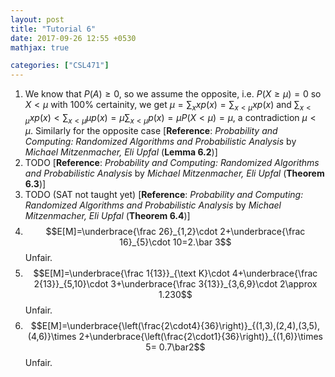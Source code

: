 ```yaml
---
layout: post
title: "Tutorial 6"
date: 2017-09-26 12:55 +0530
mathjax: true

categories: ["CSL471"]
---
```

1. We know that $P(A)\ge 0$, so we assume the opposite, i.e. $P(X\ge \mu)=0$ so $X<\mu$ with 100% certainity, we get $\mu=\sum_{x}xp(x)=\sum_{x< \mu}xp(x)$ and $\displaystyle\sum_{x<\mu}xp(x)<\sum_{x<\mu}\mu p(x)=\mu\sum_{x<\mu}p(x)=\mu P(X<\mu)=\mu$, a contradiction $\mu<\mu$. Similarly for the opposite case [**Reference**: _Probability and Computing: Randomized Algorithms and Probabilistic Analysis_ by _Michael Mitzenmacher, Eli Upfal_ (**Lemma 6.2**)]
2. TODO [**Reference**: _Probability and Computing: Randomized Algorithms and Probabilistic Analysis_ by _Michael Mitzenmacher, Eli Upfal_ (**Theorem 6.3**)]
3. TODO (SAT not taught yet) [**Reference**: _Probability and Computing: Randomized Algorithms and Probabilistic Analysis_ by _Michael Mitzenmacher, Eli Upfal_ (**Theorem 6.4**)]
4. $$E[M]=\underbrace{\frac 26}_{1,2}\cdot 2+\underbrace{\frac 16}_{5}\cdot 10=2.\bar 3$$ Unfair.
5. $$E[M]=\underbrace{\frac 1{13}}_{\text K}\cdot 4+\underbrace{\frac 2{13}}_{5,10}\cdot 3+\underbrace{\frac 3{13}}_{3,6,9}\cdot 2\approx 1.230$$ Unfair.
6. $$E[M]=\underbrace{\left(\frac{2\cdot4}{36}\right)}_{(1,3),(2,4),(3,5),(4,6)}\times 2+\underbrace{\left(\frac{2\cdot1}{36}\right)}_{(1,6)}\times 5= 0.7\bar2$$ Unfair.
